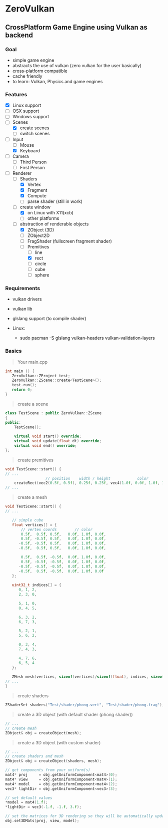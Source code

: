 # ZeroVulkan

## CrossPlatform Game Engine using Vulkan as backend

### Goal
* simple game engine
* abstracts the use of vulkan (zero vulkan for the user basically)
* cross-platform compatible
* cache friendly
* to learn: Vulkan, Physics and game engines

### Features
* [x] Linux support
* [ ] OSX support
* [ ] Windows support
* [ ] Scenes
  * [x] create scenes
  * [ ] switch scenes
* [ ] Input
  * [ ] Mouse
  * [x] Keyboard
* [ ] Camera
  * [ ] Third Person
  * [ ] First Person
* [ ] Renderer
  * [ ] Shaders
    * [x] Vertex
    * [x] Fragment
    * [x] Compute
    * [ ] parse shader (still in work)
  * [ ] create window
    * [x] on Linux with X11(xcb)
    * [ ] other platforms 
  * [ ] abstraction of renderable objects
    * [x] ZObject (3D)
    * [ ] ZObject2D
    * [ ] FragShader (fullscreen fragment shader)
    * [ ] Premitives
      * [ ] line
      * [x] rect
      * [ ] circle
      * [ ] cube
      * [ ] sphere
 
### Requirements
* vulkan drivers
* vulkan lib
* glslang support (to compile shader)
  
* Linux:
  * sudo pacman -S glslang vulkan-headers vulkan-validation-layers
 
### Basics
> Your main.cpp
```cpp
int main () {
   ZeroVulkan::ZProject test;
   ZeroVulkan::ZScene::create<TestScene>();
   test.run();
   return 0;
}
```
> create a scene
```cpp
class TestScene : public ZeroVulkan::ZScene 
{
public:
    TestScene();
    
    virtual void start() override; 
    virtual void update(float dt) override;
    virtual void end() override;
};
```
> create premitives
```cpp
void TestScene::start() {
// ...
                  // position    width / height            color
    createRect(vec2(0.5f, 0.5f), 0.25f, 0.25f, vec4(1.0f, 0.0f, 1.0f, 1.0f));
// ...
```
> create a mesh
```cpp
void TestScene::start() {
// ...

   // simple cube
   float vertices[] = {
       // vertex coords        // color
       0.5f,  0.5f, 0.5f,   0.0f, 1.0f, 0.0f,
       0.5f, -0.5f, 0.5f,   0.0f, 1.0f, 0.0f,
      -0.5f, -0.5f, 0.5f,   0.0f, 1.0f, 0.0f,
      -0.5f,  0.5f, 0.5f,   0.0f, 1.0f, 0.0f,

       0.5f,  0.5f, -0.5f,  0.0f, 1.0f, 0.0f,
       0.5f, -0.5f, -0.5f,  0.0f, 1.0f, 0.0f,
      -0.5f, -0.5f, -0.5f,  0.0f, 1.0f, 0.0f,
      -0.5f,  0.5f, -0.5f,  0.0f, 1.0f, 0.0f
   };
        
   uint32_t indices[] = {
      0, 1, 2,
      2, 3, 0,

      5, 1, 0,
      0, 4, 5,

      6, 3, 2,
      6, 7, 3,

      5, 2, 1,
      5, 6, 2,

      0, 3, 4,
      7, 4, 3,

      4, 7, 6,
      6, 5, 4
   };
    
   ZMesh mesh(vertices, sizeof(vertices)/sizeof(float), indices, sizeof(indices)/sizeof(uint32_t));
// ...
}
```
> create shaders
```cpp
ZShaderSet shaders("Test/shader/phong.vert", "Test/shader/phong.frag");
```
> create a 3D object (with default shader (phong shader))
```cpp
// ...
// create mesh
ZObject& obj = createObject(mesh);
```
> create a 3D object (with custom shader)
```cpp
// ...
// create shaders and mesh
ZObject& obj = createObject(shaders, mesh);

// get components from your uniform(s)
mat4* proj     = obj.getUniformComponent<mat4>(0);
mat4* view     = obj.getUniformComponent<mat4>(1);
mat4* model    = obj.getUniformComponent<mat4>(2);
vec3* lightDir = obj.getUniformComponent<vec3>(3);

// set default values
*model = mat4(1.f);
*lightDir = vec3(-1.f, -1.f, 3.f);

// set the matrices for 3D rendering so they will be automatically updated
obj.set3DMats(proj, view, model);
```
